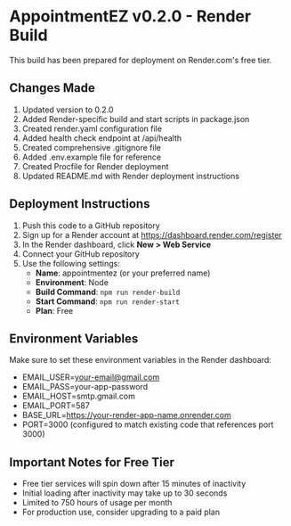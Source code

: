 # AppointmentEZ v0.2.0 - Render Build

This build has been prepared for deployment on Render.com's free tier.

## Changes Made

1. Updated version to 0.2.0
2. Added Render-specific build and start scripts in package.json
3. Created render.yaml configuration file
4. Added health check endpoint at /api/health
5. Created comprehensive .gitignore file
6. Added .env.example file for reference
7. Created Procfile for Render deployment
8. Updated README.md with Render deployment instructions

## Deployment Instructions

1. Push this code to a GitHub repository
2. Sign up for a Render account at https://dashboard.render.com/register
3. In the Render dashboard, click **New > Web Service**
4. Connect your GitHub repository
5. Use the following settings:
   - **Name**: appointmentez (or your preferred name)
   - **Environment**: Node
   - **Build Command**: `npm run render-build`
   - **Start Command**: `npm run render-start`
   - **Plan**: Free

## Environment Variables

Make sure to set these environment variables in the Render dashboard:

- EMAIL_USER=your-email@gmail.com
- EMAIL_PASS=your-app-password
- EMAIL_HOST=smtp.gmail.com
- EMAIL_PORT=587
- BASE_URL=https://your-render-app-name.onrender.com
- PORT=3000 (configured to match existing code that references port 3000)

## Important Notes for Free Tier

- Free tier services will spin down after 15 minutes of inactivity
- Initial loading after inactivity may take up to 30 seconds
- Limited to 750 hours of usage per month
- For production use, consider upgrading to a paid plan
